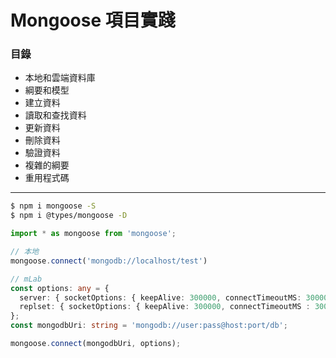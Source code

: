 # Mongoose 項目實踐

### 目錄
* 本地和雲端資料庫
* 綱要和模型
* 建立資料
* 讀取和查找資料
* 更新資料
* 刪除資料
* 驗證資料
* 複雜的綱要
* 重用程式碼

***

```bash
$ npm i mongoose -S
$ npm i @types/mongoose -D
```

```ts
import * as mongoose from 'mongoose';
```

```ts
// 本地
mongoose.connect('mongodb://localhost/test')

// mLab
const options: any = {
  server: { socketOptions: { keepAlive: 300000, connectTimeoutMS: 30000 } },
  replset: { socketOptions: { keepAlive: 300000, connectTimeoutMS : 30000 } }
}; 
const mongodbUri: string = 'mongodb://user:pass@host:port/db';

mongoose.connect(mongodbUri, options);
```
